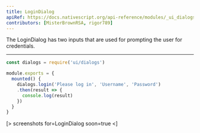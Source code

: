 ```yaml
---
title: LoginDialog
apiRef: https://docs.nativescript.org/api-reference/modules/_ui_dialogs_#login
contributors: [MisterBrownRSA, rigor789]
---
```


The LoginDialog has two inputs that are used for prompting the user for credentials.

---

```javascript
const dialogs = require('ui/dialogs')

module.exports = {
  mounted() {
    dialogs.login('Please log in', 'Username', 'Password')
    .then(result => {
      console.log(result)
    })
  }
}
```

[> screenshots for=LoginDialog soon=true <]